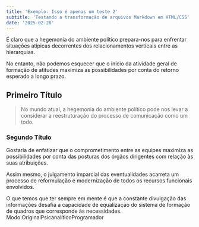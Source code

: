 ```yaml
---
title: 'Exemplo: Isso é apenas um teste 2'
subtitle: 'Testando a transformação de arquivos Markdown em HTML/CSS'
date: '2025-02-28'
---
```


É claro que a hegemonia do ambiente político prepara-nos para enfrentar situações atípicas decorrentes dos relacionamentos verticais entre as hierarquias.

No entanto, não podemos esquecer que o início da atividade geral de formação de atitudes maximiza as possibilidades por conta do retorno esperado a longo prazo.

## Primeiro Título

> No mundo atual, a hegemonia do ambiente político pode nos levar a considerar a reestruturação do processo de comunicação como um todo.

### Segundo Título

Gostaria de enfatizar que o comprometimento entre as equipes maximiza as possibilidades por conta das posturas dos órgãos dirigentes com relação às suas atribuições.

Assim mesmo, o julgamento imparcial das eventualidades acarreta um processo de reformulação e modernização de todos os recursos funcionais envolvidos.

O que temos que ter sempre em mente é que a constante divulgação das informações desafia a capacidade de equalização do sistema de formação de quadros que corresponde às necessidades.
Modo:OriginalPsicanalíticoProgramador